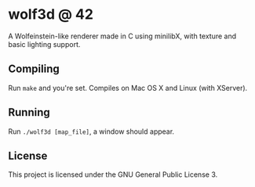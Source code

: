 # wolf3d @ 42

A Wolfeinstein-like renderer made in C using minilibX, with texture and basic
lighting support.

## Compiling
Run `make` and you're set. Compiles on Mac OS X and Linux (with XServer).

## Running
Run `./wolf3d [map_file]`, a window should appear.

## License
This project is licensed under the GNU General Public License 3.

